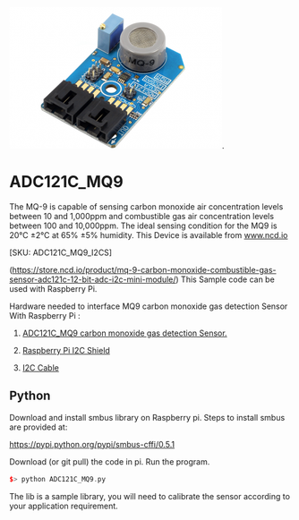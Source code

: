 
[![ADC121C-GAS_MQ9](ADC_I2C-GAS_MQ9.png)](https://store.ncd.io/product/mq-9-carbon-monoxide-combustible-gas-sensor-adc121c-12-bit-adc-i2c-mini-module/).

# ADC121C_MQ9

The MQ-9 is capable of sensing carbon monoxide air concentration levels between 10 and 1,000ppm and combustible gas air concentration levels between 100 and 10,000ppm. The ideal sensing condition for the MQ9 is 20°C ±2°C at 65% ±5% humidity.
This Device is available from www.ncd.io

[SKU: ADC121C_MQ9_I2CS]

(https://store.ncd.io/product/mq-9-carbon-monoxide-combustible-gas-sensor-adc121c-12-bit-adc-i2c-mini-module/)
This Sample code can be used with Raspberry Pi.

Hardware needed to interface MQ9 carbon monoxide gas detection Sensor With Raspberry Pi : 

1. <a href="https://store.ncd.io/product/mq-9-carbon-monoxide-combustible-gas-sensor-adc121c-12-bit-adc-i2c-mini-module/">ADC121C_MQ9 carbon monoxide gas detection Sensor.</a>

2. <a href="https://store.ncd.io/product/i2c-shield-for-raspberry-pi-3-pi2-with-outward-facing-i2c-port-terminates-over-hdmi-port/">Raspberry Pi I2C Shield</a>

3. <a href="https://store.ncd.io/product/i%C2%B2c-cable/">I2C Cable</a>

## Python

Download and install smbus library on Raspberry pi. Steps to install smbus are provided at:

https://pypi.python.org/pypi/smbus-cffi/0.5.1

Download (or git pull) the code in pi. Run the program.

```cpp
$> python ADC121C_MQ9.py
```
The lib is a sample library, you will need to calibrate the sensor according to your application requirement.
